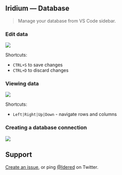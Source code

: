 ## Iridium — Database

> Manage your database from VS Code sidebar.

### Edit data

![](https://i.imgur.com/5Hrb9K7.gif)

Shortcuts:
- `CTRL+S` to save changes
- `CTRL+D` to discard changes

### Viewing data

![](https://i.imgur.com/QKRvO7B.gif)

Shortcuts:
- `Left|Right|Up|Down` - navigate rows and columns

### Creating a database connection

![](https://i.imgur.com/p4ZxSou.gif)

## Support

[Create an issue](https://github.com/idered/iridium/issues), or ping [@Idered](https://twitter.com/Idered) on Twitter.